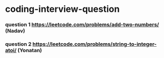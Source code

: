 # coding-interview-question


### question 1 https://leetcode.com/problems/add-two-numbers/ (Nadav)
### question 2 https://leetcode.com/problems/string-to-integer-atoi/ (Yonatan)
